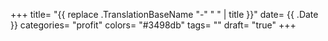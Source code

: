 +++
title= "{{ replace .TranslationBaseName "-" " " | title }}"
date= {{ .Date }}
categories= "profit"
colors= "#3498db"
tags= ""
draft= "true"
+++